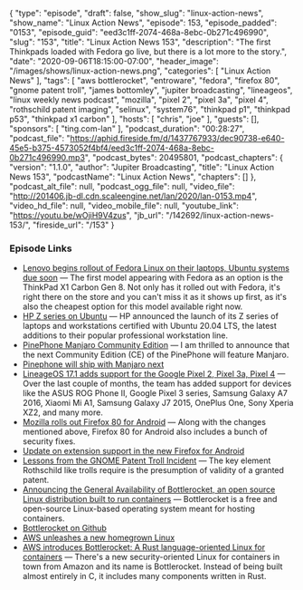 {
  "type": "episode",
  "draft": false,
  "show_slug": "linux-action-news",
  "show_name": "Linux Action News",
  "episode": 153,
  "episode_padded": "0153",
  "episode_guid": "eed3c1ff-2074-468a-8ebc-0b271c496990",
  "slug": "153",
  "title": "Linux Action News 153",
  "description": "The first Thinkpads loaded with Fedora go live, but there is a lot more to the story.",
  "date": "2020-09-06T18:15:00-07:00",
  "header_image": "/images/shows/linux-action-news.png",
  "categories": [
    "Linux Action News"
  ],
  "tags": [
    "aws bottlerocket",
    "entroware",
    "fedora",
    "firefox 80",
    "gnome patent troll",
    "james bottomley",
    "jupiter broadcasting",
    "lineageos",
    "linux weekly news podcast",
    "mozilla",
    "pixel 2",
    "pixel 3a",
    "pixel 4",
    "rothschild patent imaging",
    "selinux",
    "system76",
    "thinkpad p1",
    "thinkpad p53",
    "thinkpad x1 carbon"
  ],
  "hosts": [
    "chris",
    "joe"
  ],
  "guests": [],
  "sponsors": [
    "ting.com-lan"
  ],
  "podcast_duration": "00:28:27",
  "podcast_file": "https://aphid.fireside.fm/d/1437767933/dec90738-e640-45e5-b375-4573052f4bf4/eed3c1ff-2074-468a-8ebc-0b271c496990.mp3",
  "podcast_bytes": 20495801,
  "podcast_chapters": {
    "version": "1.1.0",
    "author": "Jupiter Broadcasting",
    "title": "Linux Action News 153",
    "podcastName": "Linux Action News",
    "chapters": []
  },
  "podcast_alt_file": null,
  "podcast_ogg_file": null,
  "video_file": "http://201406.jb-dl.cdn.scaleengine.net/lan/2020/lan-0153.mp4",
  "video_hd_file": null,
  "video_mobile_file": null,
  "youtube_link": "https://youtu.be/wOjiH9V4zus",
  "jb_url": "/142692/linux-action-news-153/",
  "fireside_url": "/153"
}


### Episode Links

  * [Lenovo begins rollout of Fedora Linux on their laptops, Ubuntu systems due soon](https://www.gamingonlinux.com/2020/08/lenovo-begins-rollout-of-fedora-linux-on-their-laptops-ubuntu-systems-due-soon "Lenovo begins rollout of Fedora Linux on their laptops, Ubuntu systems due soon") — The first model appearing with Fedora as an option is the ThinkPad X1 Carbon Gen 8. Not only has it rolled out with Fedora, it's right there on the store and you can't miss it as it shows up first, as it's also the cheapest option for this model available right now. 
  * [HP Z series on Ubuntu](https://ubuntu.com/blog/hp-z-series-on-ubuntu-ai-development-on-enterprise-workstations-now-in-your-remote-office "HP Z series on Ubuntu") — HP announced the launch of its Z series of laptops and workstations certified with Ubuntu 20.04 LTS, the latest additions to their popular professional workstation line.
  * [PinePhone Manjaro Community Edition](https://www.pine64.org/2020/08/31/pinephone-manjaro-community-edition/ "PinePhone Manjaro Community Edition") — I am thrilled to announce that the next Community Edition (CE) of the PinePhone will feature Manjaro. 
  * [Pinephone will ship with Manjaro next](https://forum.manjaro.org/t/pinephone-will-ship-with-manjaro-next/18369 "Pinephone will ship with Manjaro next")
  * [LineageOS 17.1 adds support for the Google Pixel 2, Pixel 3a, Pixel 4](https://www.xda-developers.com/lineageos-17-1-adds-support-google-pixel-3a-google-pixel-4-moto-g7-power-play-huawei-p20-lite-p-smart/ "LineageOS 17.1 adds support for the Google Pixel 2, Pixel 3a, Pixel 4") — Over the last couple of months, the team has added support for devices like the ASUS ROG Phone II, Google Pixel 3 series, Samsung Galaxy A7 2016, Xiaomi Mi A1, Samsung Galaxy J7 2015, OnePlus One, Sony Xperia XZ2, and many more.
  * [Mozilla rolls out Firefox 80 for Android](https://www.xda-developers.com/mozilla-rolls-out-firefox-80-android-bringing-back-back-button/ "Mozilla rolls out Firefox 80 for Android") — Along with the changes mentioned above, Firefox 80 for Android also includes a bunch of security fixes. 
  * [Update on extension support in the new Firefox for Android](https://blog.mozilla.org/addons/2020/09/02/update-on-extension-support-in-the-new-firefox-for-android/ "Update on extension support in the new Firefox for Android")
  * [Lessons from the GNOME Patent Troll Incident](https://blog.hansenpartnership.com/lessons-from-the-gnome-patent-troll-incident/ "Lessons from the GNOME Patent Troll Incident") — The key element Rothschild like trolls require is the presumption of validity of a granted patent.
  * [Announcing the General Availability of Bottlerocket, an open source Linux distribution built to run containers](https://aws.amazon.com/blogs/opensource/announcing-the-general-availability-of-bottlerocket-an-open-source-linux-distribution-purpose-built-to-run-containers/ "Announcing the General Availability of Bottlerocket, an open source Linux distribution built to run containers") — Bottlerocket is a free and open-source Linux-based operating system meant for hosting containers.
  * [Bottlerocket on Github](https://github.com/bottlerocket-os/bottlerocket "Bottlerocket on Github")
  * [AWS unleashes a new homegrown Linux](https://www.theregister.com/2020/09/01/aws_bottlerocket_linux_for_containers/ "AWS unleashes a new homegrown Linux")
  * [AWS introduces Bottlerocket: A Rust language-oriented Linux for containers](https://www.zdnet.com/article/aws-introduces-bottlerocket-a-rust-language-oriented-linux-for-containers/ "AWS introduces Bottlerocket: A Rust language-oriented Linux for containers") — There's a new security-oriented Linux for containers in town from Amazon and its name is Bottlerocket. Instead of being built almost entirely in C, it includes many components written in Rust.


